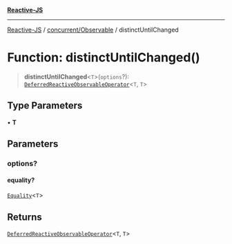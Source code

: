 [**Reactive-JS**](../../../README.md)

***

[Reactive-JS](../../../README.md) / [concurrent/Observable](../README.md) / distinctUntilChanged

# Function: distinctUntilChanged()

> **distinctUntilChanged**\<`T`\>(`options`?): [`DeferredReactiveObservableOperator`](../type-aliases/DeferredReactiveObservableOperator.md)\<`T`, `T`\>

## Type Parameters

• **T**

## Parameters

### options?

#### equality?

[`Equality`](../../../functions/type-aliases/Equality.md)\<`T`\>

## Returns

[`DeferredReactiveObservableOperator`](../type-aliases/DeferredReactiveObservableOperator.md)\<`T`, `T`\>
